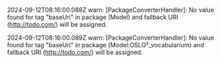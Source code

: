 2024-09-12T08:16:00.088Z warn: [PackageConverterHandler]: No value found for tag "baseUri" in package (Model) and fallback URI (http://todo.com/) will be assigned.

2024-09-12T08:16:00.089Z warn: [PackageConverterHandler]: No value found for tag "baseUri" in package (Model:OSLO²_vocabularium) and fallback URI (http://todo.com/) will be assigned.

